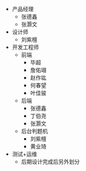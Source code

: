 - 产品经理
  - 张德鑫
  - 张灏文
- 设计师
  - 刘紫檀
- 开发工程师
  - 前端
    - 毕超
    - 詹佑翊
    - 赵作竑
    - 何春望
    - 叶佳骏
  - 后端
    - 张德鑫
    - 丁伯尧
    - 张灏文
  - 后台判题机
    - 刘紫檀
    - 黄业琦
- 测试+运维
  - 后期设计完成后另外划分


